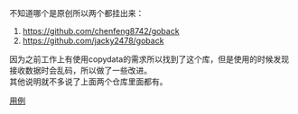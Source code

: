 不知道哪个是原创所以两个都挂出来：  
1. https://github.com/chenfeng8742/goback
2. https://github.com/jacky2478/goback

因为之前工作上有使用copydata的需求所以找到了这个库，但是使用的时候发现接收数据时会乱码，所以做了一些改进。  
其他说明就不多说了上面两个仓库里面都有。

[用例](https://github.com/fanyiguang/Copydata/blob/master/go/src/example/main.go)
